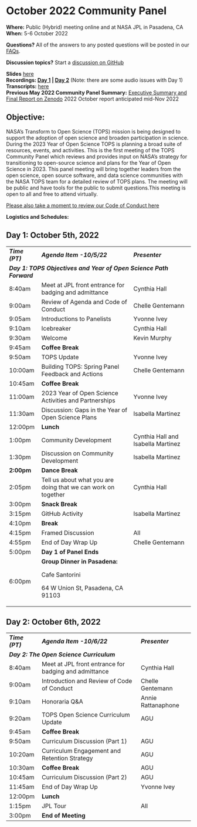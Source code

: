 # October 2022 Community Panel 

**Where:** Public (Hybrid) meeting online and at NASA JPL in Pasadena, CA  
**When:** 5-6 October 2022

**Questions?** All of the answers to any posted questions will be posted in our [FAQs](https://github.com/nasa/Transform-to-Open-Science/blob/main/docs/Area1_Engagement/engagement_faq.md).

**Discussion topics?** Start a [discussion on GitHub](https://github.com/nasa/Transform-to-Open-Science/discussions)

**Slides**  [here](https://doi.org/10.5281/zenodo.7186496) \
**Recordings: [Day 1](https://www.youtube.com/watch?v=EPn6ENVnEYk) | [Day 2](https://www.youtube.com/watch?v=G5M7vThQu0s)** (Note: there are some audio issues with Day 1) \
**Transcripts:** [here](https://doi.org/10.5281/zenodo.7250862)  \
**Previous May 2022 Community Panel Summary:** [Executive Summary and Final Report on Zenodo](https://doi.org/10.5281/zenodo.6875090)
2022 October report anticipated mid-Nov 2022

## Objective: 
NASA’s Transform to Open Science (TOPS) mission is being designed to support the adoption of open science and broaden participation in science. During the 2023 Year of Open Science TOPS is planning a broad suite of resources, events, and activities. This is the first meeting of the TOPS Community Panel which reviews and provides input on NASA’s strategy for transitioning to open-source science and plans for the Year of Open Science in 2023. This panel meeting will bring together leaders from the open science, open source software, and data science communities with the NASA TOPS team for a detailed review of TOPS plans. The meeting will be public and have tools for the public to submit questions.This meeting is open to all and free to attend virtually.

[Please also take a moment to review our Code of Conduct here](../../../CODE_OF_CONDUCT.md)

**Logistics and Schedules:**

## Day 1: October 5th, 2022

<table>
  <tr>
   <td><strong><em>Time (PT)</em></strong>
   </td>
   <td><strong><em>Agenda Item -10/5/22</em></strong>
   </td>
   <td><strong><em>Presenter</em></strong>
   </td>
  </tr>
  <tr>
   <td colspan="3" ><strong><em>Day 1: TOPS Objectives and Year of Open Science Path Forward </em></strong>
   </td>
  </tr>
  <tr>
   <td>8:40am
   </td>
   <td>Meet at JPL front entrance for badging and admittance
   </td>
   <td>Cynthia Hall
   </td>
  </tr>
  <tr>
   <td>9:00am
   </td>
   <td>Review of Agenda and Code of Conduct
   </td>
   <td>Chelle Gentemann
   </td>
  </tr>
  <tr>
   <td>9:05am
   </td>
   <td>Introductions to Panelists
   </td>
   <td>Yvonne Ivey
   </td>
  </tr>
  <tr>
   <td>9:10am
   </td>
   <td>Icebreaker
   </td>
   <td>Cynthia Hall
   </td>
  </tr>
  <tr>
   <td>9:30am
   </td>
   <td>Welcome
   </td>
   <td>Kevin Murphy
   </td>
  </tr>
  <tr>
   <td>9:45am
   </td>
   <td><strong>Coffee Break</strong>
   </td>
   <td>
   </td>
  </tr>
  <tr>
   <td>9:50am
   </td>
   <td>TOPS Update
   </td>
   <td>Yvonne Ivey
   </td>
  </tr>
  <tr>
   <td>10:00am
   </td>
   <td>Building TOPS: Spring Panel Feedback and Actions
   </td>
   <td>Chelle Gentemann
   </td>
  </tr>
  <tr>
   <td>10:45am
   </td>
   <td><strong>Coffee Break</strong>
   </td>
   <td>
   </td>
  </tr>
  <tr>
   <td>11:00am
   </td>
   <td>2023 Year of Open Science Activities and Partnerships
   </td>
   <td>Yvonne Ivey
   </td>
  </tr>
  <tr>
   <td>11:30am 
   </td>
   <td>Discussion: Gaps in the Year of Open Science Plans
   </td>
   <td>Isabella Martinez
   </td>
  </tr>
  <tr>
   <td>12:00pm
   </td>
   <td><strong>Lunch</strong>
   </td>
   <td>
   </td>
  </tr>
  <tr>
   <td>1:00pm
   </td>
   <td>Community Development
   </td>
   <td>Cynthia Hall and Isabella Martinez
   </td>
  </tr>
  <tr>
   <td>1:30pm
   </td>
   <td>Discussion on Community Development
   </td>
   <td>Isabella Martinez
   </td>
  </tr>
  <tr>
   <td><strong>2:00pm</strong>
   </td>
   <td><strong>Dance Break</strong>
   </td>
   <td>
   </td>
  </tr>
  <tr>
   <td>2:05pm
   </td>
   <td>Tell us about what you are doing that we can work on together
   </td>
   <td>Cynthia Hall
   </td>
  </tr>
  <tr>
   <td>3:00pm
   </td>
   <td><strong>Snack Break</strong>
   </td>
   <td>
   </td>
  </tr>
  <tr>
   <td>3:15pm
   </td>
   <td>GitHub Activity
   </td>
   <td>Isabella Martinez
   </td>
  </tr>
  <tr>
   <td>4:10pm
   </td>
   <td><strong>Break</strong>
   </td>
   <td>
   </td>
  </tr>
  <tr>
   <td>4:15pm
   </td>
   <td>Framed Discussion
   </td>
   <td>All
   </td>
  </tr>
  <tr>
   <td>4:55pm
   </td>
   <td>End of Day Wrap Up
   </td>
   <td>Chelle Gentemann
   </td>
  </tr>
  <tr>
   <td>5:00pm
   </td>
   <td><strong>Day 1 of Panel Ends</strong>
   </td>
   <td>
   </td>
  </tr>
  <tr>
   <td>6:00pm
   </td>
   <td><strong>Group Dinner in Pasadena: </strong>
<p>
Cafe Santorini
<p>
64 W Union St, Pasadena, CA 91103
   </td>
   <td>
   </td>
  </tr>
</table>



## Day 2: October 6th, 2022


<table>
  <tr>
   <td><strong><em>Time (PT)</em></strong>
   </td>
   <td><strong><em>Agenda Item -10/6/22</em></strong>
   </td>
   <td><strong><em>Presenter</em></strong>
   </td>
  </tr>
  <tr>
   <td colspan="3" ><strong><em>Day 2: The Open Science Curriculum </em></strong>
   </td>
  </tr>
  <tr>
   <td>8:40am
   </td>
   <td>Meet at JPL front entrance for badging and admittance
   </td>
   <td>Cynthia Hall
   </td>
  </tr>
  <tr>
   <td>9:00am
   </td>
   <td>Introduction and Review of Code of Conduct
   </td>
   <td>Chelle Gentemann
   </td>
  </tr>
  <tr>
   <td>9:10am
   </td>
   <td>Honoraria Q&A
   </td>
   <td>Annie Rattanaphone
   </td>
  </tr>
  <tr>
   <td>9:20am
   </td>
   <td>TOPS Open Science Curriculum Update
   </td>
   <td>AGU
   </td>
  </tr>
  <tr>
   <td>9:45am
   </td>
   <td><strong>Coffee Break</strong>
   </td>
   <td>
   </td>
  </tr>
  <tr>
   <td>9:50am
   </td>
   <td>Curriculum Discussion (Part 1)
   </td>
   <td>AGU
   </td>
  </tr>
  <tr>
   <td>10:20am
   </td>
   <td>Curriculum Engagement and Retention Strategy
   </td>
   <td>AGU
   </td>
  </tr>
  <tr>
   <td>10:30am 
   </td>
   <td><strong>Coffee Break</strong>
   </td>
   <td>AGU
   </td>
  </tr>
  <tr>
   <td>10:45am
   </td>
   <td>Curriculum Discussion (Part 2) 
   </td>
   <td>AGU
   </td>
  </tr>
  <tr>
   <td>11:45am
   </td>
   <td>End of Day Wrap Up
   </td>
   <td>Yvonne Ivey
   </td>
  </tr>
  <tr>
   <td>12:00pm
   </td>
   <td><strong>Lunch</strong>
   </td>
   <td>
   </td>
  </tr>
  <tr>
   <td>1:15pm
   </td>
   <td>JPL Tour 
   </td>
   <td>All
   </td>
  </tr>
  <tr>
   <td>3:00pm
   </td>
   <td colspan="2" ><strong>End of Meeting</strong>
   </td>
  </tr>
</table>



